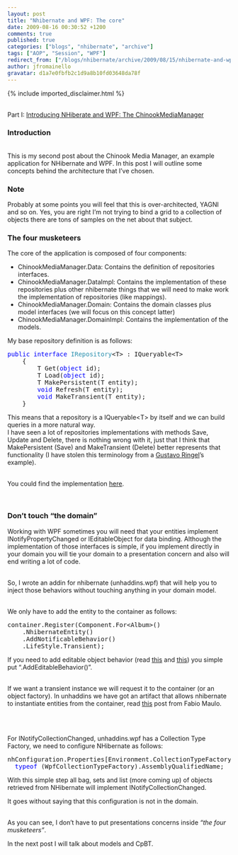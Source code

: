 ```yaml
---
layout: post
title: "Nhibernate and WPF: The core"
date: 2009-08-16 00:30:52 +1200
comments: true
published: true
categories: ["blogs", "nhibernate", "archive"]
tags: ["AOP", "Session", "WPF"]
redirect_from: ["/blogs/nhibernate/archive/2009/08/15/nhibernate-and-wpf-the-core.aspx/"]
author: jfromainello
gravatar: d1a7e0fbfb2c1d9a8b10fd03648da78f
---
```

{% include imported_disclaimer.html %}
<p>   <br />Part I: <a href="http://jfromaniello.blogspot.com/2009/08/introducing-nhiberate-and-wpf.html">Introducing NHiberate and WPF: The ChinookMediaManager</a></p>  <h3>Introduction</h3>  <p>   <br />This is my second post about the Chinook Media Manager, an example application for NHibernate and WPF. In this post I will outline some concepts behind the architecture that I’ve chosen.</p>  <h3>Note</h3>  <p>Probably at some points you will feel that this is over-architected, YAGNI and so on. Yes, you are right I’m not trying to bind a grid to a collection of objects there are tons of samples on the net about that subject.    <br /></p>  <h3>The four musketeers</h3>  <p>The core of the application is composed of four components:</p>  <ul>   <li>ChinookMediaManager.Data: Contains the definition of repositories interfaces. </li>    <li>ChinookMediaManager.DataImpl: Contains the implementation of these repositories plus other nhibernate things that we will need to make work the implementation of repositories (like mappings). </li>    <li>ChinookMediaManager.Domain: Contains the domain classes plus model interfaces (we will focus on this concept latter) </li>    <li>ChinookMediaManager.DomainImpl: Contains the implementation of the models. </li> </ul>  <p>My base repository definition is as follows: </p>  <pre class="code"><span style="color: blue">public interface </span><span style="color: #2b91af">IRepository</span>&lt;T&gt; : IQueryable&lt;T&gt;
    {
        T Get(<span style="color: blue">object </span>id);
        T Load(<span style="color: blue">object </span>id);
        T MakePersistent(T entity);
        <span style="color: blue">void </span>Refresh(T entity);
        <span style="color: blue">void </span>MakeTransient(T entity);
    }</pre>
<a href="http://11011.net/software/vspaste"></a>

<p>This means that a repository is a IQueryable&lt;T&gt; by itself and we can build queries in a more natural way. 
  <br />I have seen a lot of repositories implementations with methods Save, Update and Delete, there is nothing wrong with it, just that I think that MakePersistent (Save) and MakeTransient (Delete) better represents that functionality (I have stolen this terminology from a <a href="http://gustavoringel.blogspot.com/">Gustavo Ringel</a>’s example). 

  <br />You could find the implementation <a href="http://code.google.com/p/unhaddins/source/browse/trunk/Examples/uNHAddIns.Examples.WPF/ChinookMediaManager.Data.Impl/Repositories/Repository.cs">here</a>. 

  <br /></p>

<h3>Don’t touch “the domain”</h3>

<p>Working with WPF sometimes you will need that your entities implement INotifyPropertyChanged or IEditableObject for data binding. Although the implementation of those interfaces is simple, if you implement directly in your domain you will tie your domain to a presentation concern and also will end writing a lot of code. 
  <br />

  <br />So, I wrote an addin for nhibernate (unhaddins.wpf) that will help you to inject those behaviors without touching anything in your domain model.&#160; <br />

  <br />We only have to add the entity to the container as follows:</p>

<pre class="code">container.Register(Component.For&lt;Album&gt;()
    .NhibernateEntity()
    .AddNotificableBehavior()
    .LifeStyle.Transient);</pre>
<a href="http://11011.net/software/vspaste"></a>

<p>If you need to add editable object behavior (read <a href="http://jfromaniello.blogspot.com/2009/07/ieditableobject-useful-interface.html">this</a> and <a href="http://jfromaniello.blogspot.com/2009/07/ieditableobject-another-behaviour-for.html">this</a>) you simple put “.AddEditableBehavior()”. 

  <br />If we want a transient instance we will request it to the container (or an object factory). In unhaddins we have got an artifact that allows nhibernate to instantiate entities from the container, read <a href="http://fabiomaulo.blogspot.com/2008/11/entities-behavior-injection.html">this</a> post from Fabio Maulo. 

  <br />

  <br />For INotifyCollectionChanged, unhaddins.wpf has a Collection Type Factory, we need to configure NHibernate as follows:</p>

<pre class="code">nhConfiguration.Properties[Environment.CollectionTypeFactoryClass] =
  <span style="color: blue">typeof </span>(WpfCollectionTypeFactory).AssemblyQualifiedName;</pre>
<a href="http://11011.net/software/vspaste"></a>

<p>With this simple step all bag, sets and list (more coming up) of objects retrieved from NHibernate will implement INotifyCollectionChanged.</p>

<p>It goes without saying that this configuration is not in the domain. 
  <br />

  <br />As you can see, I don’t have to put presentations concerns inside <em>“the four musketeers”</em>. </p>

<p>In the next post I will talk about models and CpBT.</p>
